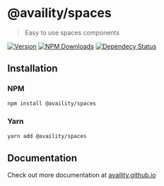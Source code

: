 # @availity/spaces

> Easy to use spaces components

[![Version](https://img.shields.io/npm/v/@availity/spaces.svg?style=for-the-badge)](https://www.npmjs.com/package/@availity/spaces)
[![NPM Downloads](https://img.shields.io/npm/dt/@availity/spaces.svg?style=for-the-badge)](https://www.npmjs.com/package/@availity/spaces)
[![Dependecy Status](https://img.shields.io/librariesio/release/npm/@availity/spaces?style=for-the-badge)](https://github.com/Availity/availity-react/blob/master/packages/spaces/package.json)

## Installation

### NPM

```bash
npm install @availity/spaces
```

### Yarn

```bash
yarn add @availity/spaces
```

## Documentation

Check out more documentation at [availity.github.io](https://availity.github.io/availity-react/components/spaces/)
